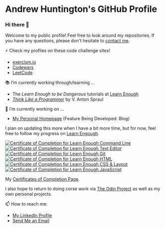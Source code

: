 # Andrew Huntington's GitHub Profile
### Hi there 👋

Welcome to my public profile! Feel free to look around my repositories. If you have any questions, please don't hesitate to [contact me](mailto:andrew.huntington@gmail.com).

⚡ Check my profiles on these code challenge sites!
- [exercism.io](https://exercism.io/profiles/AndrewHuntington)
- [Codewars](https://www.codewars.com/users/strugglebunny)
- [LeetCode](https://leetcode.com/strugglebunny/)


:books: I’m currently working through/learning ...
- The _Learn Enough to be Dangerous_ tutorials at [Learn Enough](https://www.learnenough.com/)
- [_Think Like a Programmer_](http://www.vantonspraul.com/TLAP) by V. Anton Spraul

🔭 I’m currently working on ...
- [My Personal Homepage](https://andrewhuntington.com) (Feature Being Developed: Blog)

I plan on updating this more when I have a bit more time, but for now, feel free to follow my progress on [Learn Engough](https://www.learnenough.com/).

<a href="https://www.learnenough.com/certificates/strugglebunny"><img src="https://www.learnenough.com/certificates/strugglebunny/command-line-tutorial.svg" alt="Certificate of Completion for Learn Enough Command Line"></a><a href="https://www.learnenough.com/certificates/strugglebunny"><img src="https://www.learnenough.com/certificates/strugglebunny/text-editor-tutorial.svg" alt="Certificate of Completion for Learn Enough Text Editor"></a><a href="https://www.learnenough.com/certificates/strugglebunny"><img src="https://www.learnenough.com/certificates/strugglebunny/git-tutorial.svg" alt="Certificate of Completion for Learn Enough Git"></a><a href="https://www.learnenough.com/certificates/strugglebunny"><img src="https://www.learnenough.com/certificates/strugglebunny/html-tutorial.svg" alt="Certificate of Completion for Learn Enough HTML"></a><a href="https://www.learnenough.com/certificates/strugglebunny"><img src="https://www.learnenough.com/certificates/strugglebunny/css-and-layout-tutorial.svg" alt="Certificate of Completion for Learn Enough CSS &amp; Layout"></a><a href="https://www.learnenough.com/certificates/strugglebunny"><img src="https://www.learnenough.com/certificates/strugglebunny/javascript-tutorial.svg" alt="Certificate of Completion for Learn Enough JavaScript"></a>

My [Certificates of Completion Page](https://www.learnenough.com/certificates/strugglebunny).

I also hope to return to doing corse work via [The Odin Project](https://www.theodinproject.com/) as well as my own personal projects.

📫 How to reach me:
- [My LinkedIn Profile](https://www.linkedin.com/in/andrew-huntington-7827582b/)
- [Send Me an Email](mailto:andrew.huntington@gmail.com)

<!--
**AndrewHuntington/AndrewHuntington** is a ✨ _special_ ✨ repository because its `README.md` (this file) appears on your GitHub profile.

Here are some ideas to get you started:

- 🔭 I’m currently working on ...
- 🌱 I’m currently learning ...
- 👯 I’m looking to collaborate on ...
- 🤔 I’m looking for help with ...
- 💬 Ask me about ...
- 📫 How to reach me: ...
- 😄 Pronouns: ...
- ⚡ Fun fact: ...
-->
